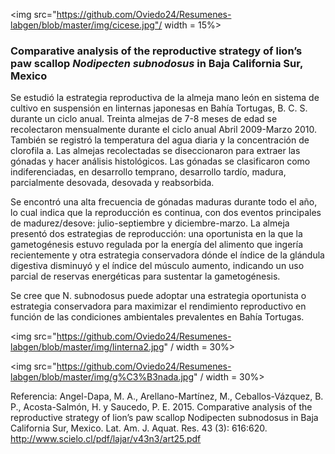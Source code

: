 <img src="https://github.com/Oviedo24/Resumenes-labgen/blob/master/img/cicese.jpg"/ width = 15%>

### Comparative analysis of the reproductive strategy of lion’s paw scallop *Nodipecten subnodosus* in Baja California Sur, Mexico


Se estudió la estrategia reproductiva de la almeja mano león en sistema de cultivo en suspensión en linternas japonesas en Bahía Tortugas, B. C. S. durante un ciclo anual. Treinta almejas de 7-8 meses de edad se recolectaron mensualmente durante el ciclo anual Abril 2009-Marzo 2010. También se registró la temperatura del agua diaria y la concentración de clorofila a. Las almejas recolectadas se diseccionaron para extraer las gónadas y hacer análisis histológicos. Las gónadas se clasificaron como indiferenciadas, en desarrollo temprano, desarrollo tardío, madura, parcialmente desovada, desovada y reabsorbida.

Se encontró una alta frecuencia de gónadas maduras durante todo el año, lo cual indica que la reproducción es continua, con dos eventos principales de madurez/desove: julio-septiembre y diciembre-marzo. La almeja presentó dos estrategias de reproducción: una oportunista en la que la gametogénesis estuvo regulada por la energía del alimento que ingería recientemente y otra estrategia conservadora dónde el índice de la glándula digestiva disminuyó y el índice del músculo aumento, indicando un uso parcial de reservas energéticas para sustentar la gametogénesis.

Se cree que N. subnodosus puede adoptar una estrategia oportunista o estrategia conservadora para maximizar el rendimiento reproductivo en función de las condiciones ambientales prevalentes en Bahía Tortugas.

<img src="https://github.com/Oviedo24/Resumenes-labgen/blob/master/img/linterna2.jpg" / width = 30%>

<img src="https://github.com/Oviedo24/Resumenes-labgen/blob/master/img/g%C3%B3nada.jpg" / width = 30%>


Referencia: Angel-Dapa, M. A., Arellano-Martínez, M., Ceballos-Vázquez, B. P., Acosta-Salmón, H. y  Saucedo, P. E. 2015. Comparative analysis of the reproductive strategy of lion’s paw scallop Nodipecten subnodosus in Baja California Sur, Mexico.  Lat. Am. J. Aquat. Res. 43 (3): 616:620. 
http://www.scielo.cl/pdf/lajar/v43n3/art25.pdf

